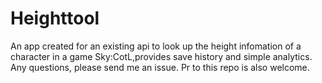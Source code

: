 # Heighttool
An app created for an existing api to look up the height infomation of a character in a game Sky:CotL,provides save history and simple analytics.
Any questions, please send me an issue.
Pr to this repo is also welcome.